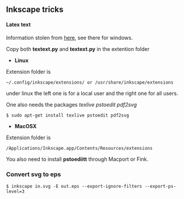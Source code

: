 ## Inkscape tricks

#### Latex text


Information stolen from [here](http://yeknan.free.fr/dc2/index.php?post/2015/02/12/Textext), see there for windows.


Copy both **textext.py** and **textext.py** in the extention folder 

* **Linux**

Extension folder is
``` 
~/.config/inkscape/extensions/ or /usr/share/inkscape/extensions

```
under linux the left one is for a local user and the right one for all users.


One also needs the packages *texlive pstoedit pdf2svg*
``` 
$ sudo apt-get install texlive pstoedit pdf2svg

```

* **MacOSX**

Extension folder is
``` 
/Applications/Inkscape.app/Contents/Resources/extensions

```

You also need to install **pstoediitt** through Macport or Fink. 

### Convert svg to eps 
``` 
$ inkscape in.svg -E out.eps --export-ignore-filters --export-ps-level=3

```


